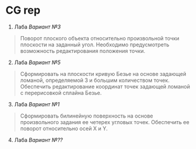 # CG rep
1. Лаба *Вариант №3*
>Поворот плоского объекта относительно произвольной точки плоскости на заданный угол. Необходимо предусмотреть возможность редактирования положения точки.
2. Лаба *Вариант №5*
>Сформировать на плоскости кривую Безье на основе задающей ломаной, определяемой 3 и большим количеством точек. Обеспечить редактирование координат точек задающей ломаной с перерисовкой сплайна Безье.
3. Лаба *Вариант №1*
> Сформировать билинейную поверхность на основе произвольного задания ее четерех угловых точек. Обеспечить ее поворот относительно осей X
и Y.
4. Лаба *Вариант №??*
